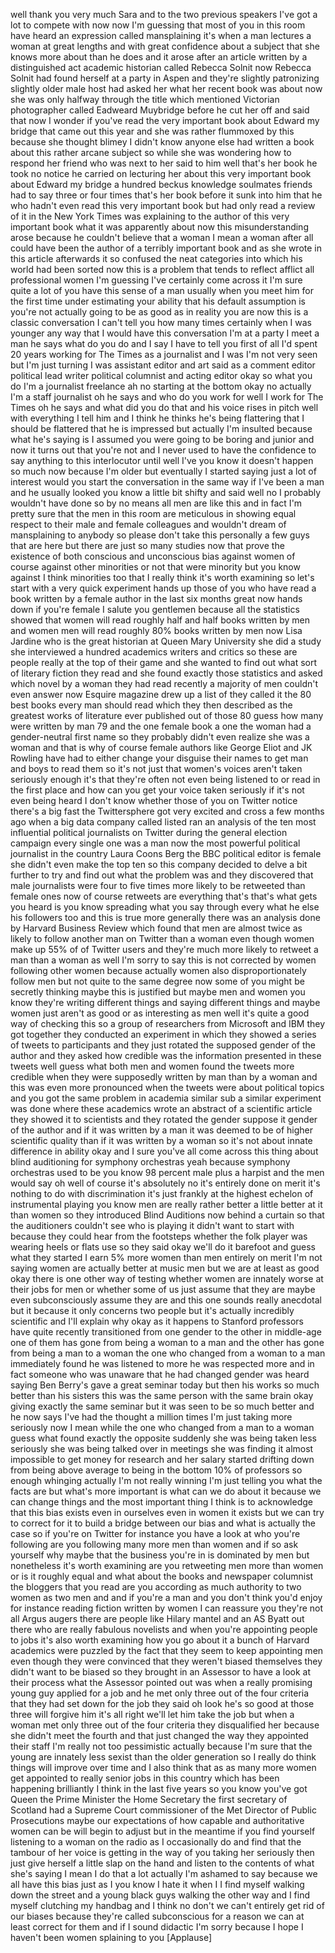
well thank you very much Sara and to the
two previous speakers I&#39;ve got a lot to
compete with now now I&#39;m guessing that
most of you in this room have heard an
expression called mansplaining it&#39;s when
a man lectures a woman at great lengths
and with great confidence about a
subject that she knows more about than
he does and it arose after an article
written by a distinguished act academic
historian called
Rebecca Solnit now Rebecca Solnit had
found herself at a party in Aspen and
they&#39;re slightly patronizing slightly
older male host had asked her what her
recent book was about now she was only
halfway through the title which
mentioned Victorian photographer called
Eadweard Muybridge before he cut her off
and said that now I wonder if you&#39;ve
read the very important book about
Edward my bridge that came out this year
and she was rather flummoxed by this
because she thought blimey I didn&#39;t know
anyone else had written a book about
this rather arcane subject so while she
was wondering how to respond her friend
who was next to her said to him well
that&#39;s her book he took no notice he
carried on lecturing her about this very
important book about Edward my bridge a
hundred beckus knowledge soulmates
friends had to say three or four times
that&#39;s her book before it sunk into him
that he who hadn&#39;t even read this very
important book but had only read a
review of it in the New York Times was
explaining to the author of this very
important book what it was apparently
about now this misunderstanding arose
because he couldn&#39;t believe that a woman
I mean a woman after all could have been
the author of a terribly important book
and as she wrote in this article
afterwards it so confused the neat
categories into which his world had been
sorted now this is a problem that tends
to reflect afflict all professional
women I&#39;m guessing I&#39;ve certainly come
across it I&#39;m sure quite a lot of you
have this sense of a man usually when
you meet him for the first time under
estimating your ability that his default
assumption is you&#39;re not actually going
to be as good as in reality you are
now this is a classic conversation I
can&#39;t tell you how many times certainly
when I was younger any way that I would
have this conversation I&#39;m at a party I
meet a man he says what do you do and I
say I have to tell you first of all I&#39;d
spent 20 years working for The Times as
a journalist and I was I&#39;m not very seen
but I&#39;m just turning I was assistant
editor and art said as a comment editor
political lead writer political
columnist and acting editor okay so what
you do I&#39;m a journalist
freelance ah no starting at the bottom
okay no actually I&#39;m a staff journalist
oh he says and who do you work for well
I work for The Times oh he says and what
did you do that and his voice rises in
pitch well with everything I tell him
and I think he thinks he&#39;s being
flattering that I should be flattered
that he is impressed but actually I&#39;m
insulted because what he&#39;s saying is I
assumed you were going to be boring and
junior and now it turns out that you&#39;re
not and I never used to have the
confidence to say anything to this
interlocutor until well I&#39;ve you know it
doesn&#39;t happen so much now because I&#39;m
older but eventually I started saying
just a lot of interest would you start
the conversation in the same way if I&#39;ve
been a man and he usually looked you
know a little bit shifty and said well
no I probably wouldn&#39;t have done so by
no means all men are like this and in
fact I&#39;m pretty sure that the men in
this room are meticulous in showing
equal respect to their male and female
colleagues and wouldn&#39;t dream of
mansplaining to anybody so please don&#39;t
take this personally a few guys that are
here but there are just so many studies
now that prove the existence of both
conscious and unconscious bias against
women of course against other minorities
or not that were minority but you know
against I think minorities too that I
really think it&#39;s worth examining so
let&#39;s start with a very quick experiment
hands up those of you who have read a
book written by a female author in the
last six months
great now hands down if you&#39;re female
I salute you gentlemen because all the
statistics showed that women will read
roughly half and half books written by
men and women men will read roughly 80%
books written by men now Lisa Jardine
who is the great historian at Queen Mary
University she did a study she
interviewed a hundred academics writers
and critics so these are people really
at the top of their game and she wanted
to find out what sort of literary
fiction they read and she found exactly
those statistics and asked which novel
by a woman they had read recently a
majority of men couldn&#39;t even answer now
Esquire magazine drew up a list of they
called it the 80 best books every man
should read which they then described as
the greatest works of literature ever
published out of those 80 guess how many
were written by man 79 and the one
female book a one the woman had a
gender-neutral first name so they
probably didn&#39;t even realize she was a
woman and that is why of course female
authors like George Eliot and JK Rowling
have had to either change your disguise
their names to get man and boys to read
them so it&#39;s not just that women&#39;s
voices aren&#39;t taken seriously enough
it&#39;s that they&#39;re often not even being
listened to or read in the first place
and how can you get your voice taken
seriously if it&#39;s not even being heard I
don&#39;t know whether those of you on
Twitter notice there&#39;s a big fast the
Twittersphere got very excited and cross
a few months ago when a big data company
called listed ran an analysis of the ten
most influential political journalists
on Twitter during the general election
campaign every single one was a man now
the most powerful political journalist
in the country
Laura Coons Berg the BBC political
editor is female she didn&#39;t even make
the top ten so this company decided to
delve a bit further to try and find out
what the problem was and they discovered
that male journalists were four to five
times more likely to be retweeted than
female ones
now of course retweets are everything
that&#39;s that&#39;s what gets you heard is you
know spreading what you say through
every
what he else his followers too and this
is true more generally there was an
analysis done by Harvard Business Review
which found that men are almost twice as
likely to follow another man on Twitter
than a woman even though women make up
55% of of Twitter users and they&#39;re much
more likely to retweet a man than a
woman as well I&#39;m sorry to say this is
not corrected by women following other
women because actually women also
disproportionately follow men but not
quite to the same degree now some of you
might be secretly thinking maybe this is
justified but maybe men and women you
know they&#39;re writing different things
and saying different things and maybe
women just aren&#39;t as good or as
interesting as men well it&#39;s quite a
good way of checking this so a group of
researchers from Microsoft and IBM they
got together they conducted an
experiment in which they showed a series
of tweets to participants and they just
rotated the supposed gender of the
author and they asked how credible was
the information presented in these
tweets well guess what both men and
women found the tweets more credible
when they were supposedly written by man
than by a woman and this was even more
pronounced when the tweets were about
political topics and you got the same
problem in academia similar sub a
similar experiment was done where these
academics wrote an abstract of a
scientific article they showed it to
scientists and they rotated the gender
suppose it gender of the author and if
it was written by a man it was deemed to
be of higher scientific quality than if
it was written by a woman so it&#39;s not
about innate difference in ability okay
and I sure you&#39;ve all come across this
thing about blind auditioning for
symphony orchestras
yeah because symphony orchestras used to
be you know 98 percent male plus a
harpist and the men would say oh well of
course it&#39;s absolutely no it&#39;s entirely
done on merit it&#39;s nothing to do with
discrimination it&#39;s just frankly at the
highest echelon of instrumental playing
you know men are really rather better a
little better at it than women so they
introduced Blind Auditions
now behind a curtain so that the
auditioners couldn&#39;t see who is playing
it didn&#39;t want to start with because
they could hear from the footsteps
whether the folk player was wearing
heels or flats use so they said okay
we&#39;ll do it barefoot and guess what they
started
I earn 5% more women than men entirely
on merit
I&#39;m not saying women are actually better
at music men but we are at least as good
okay there is one other way of testing
whether women are innately worse at
their jobs for men or whether some of us
just assume that they are maybe even
subconsciously assume they are and this
one sounds really anecdotal but it
because it only concerns two people but
it&#39;s actually incredibly scientific and
I&#39;ll explain why okay
as it happens to Stanford professors
have quite recently transitioned from
one gender to the other in middle-age
one of them has gone from being a woman
to a man and the other has gone from
being a man to a woman the one who
changed from a woman to a man
immediately found he was listened to
more he was respected more and in fact
someone who was unaware that he had
changed gender was heard saying Ben
Berry&#39;s gave a great seminar today but
then his works so much better than his
sisters this was the same person with
the same brain okay
giving exactly the same seminar but it
was seen to be so much better and he now
says I&#39;ve had the thought a million
times
I&#39;m just taking more seriously now I
mean while the one who changed from a
man to a woman guess what found exactly
the opposite suddenly she was being
taken less seriously she was being
talked over in meetings she was finding
it almost impossible to get money for
research and her salary started drifting
down from being above average to being
in the bottom 10% of professors so
enough whinging actually I&#39;m not really
winning I&#39;m just telling you what the
facts are but what&#39;s more important is
what can we do about it because we can
change things and the most important
thing I think is to acknowledge that
this bias exists even in ourselves even
in women it exists but we can try to
correct for it to build a bridge between
our bias and what is actually the case
so if you&#39;re on Twitter for instance you
have a look at who you&#39;re following are
you following many more men than women
and if so ask yourself why maybe that
the business you&#39;re in is dominated by
men but nonetheless it&#39;s worth examining
are you retweeting men more than women
or is it roughly equal and what about
the books and newspaper columnist
the bloggers that you read are you
according as much authority to two women
as two men and and if you&#39;re a man and
you don&#39;t think you&#39;d enjoy for instance
reading fiction written by women I can
reassure you they&#39;re not all Argus
augers there are people like Hilary
mantel and an AS Byatt out there who are
really fabulous novelists and when
you&#39;re appointing people to jobs
it&#39;s also worth examining how you go
about it a bunch of Harvard academics
were puzzled by the fact that they seem
to keep appointing men even though they
were convinced that they weren&#39;t biased
themselves they didn&#39;t want to be biased
so they brought in an Assessor to have a
look at their process what the Assessor
pointed out was when a really promising
young guy applied for a job and he met
only three out of the four criteria that
they had set down for the job they said
oh look he&#39;s so good at those three will
forgive him it&#39;s all right we&#39;ll let him
take the job but when a woman met only
three out of the four criteria they
disqualified her because she didn&#39;t meet
the fourth and that just changed the way
they appointed their staff I&#39;m really
not too pessimistic actually because I&#39;m
sure that the young are innately less
sexist than the older generation so I
really do think things will improve over
time and I also think that as as many
more women get appointed to really
senior jobs in this country which has
been happening brilliantly I think in
the last five years so you know you&#39;ve
got Queen the Prime Minister the Home
Secretary the first secretary of
Scotland had a Supreme Court
commissioner of the Met Director of
Public Prosecutions
maybe our expectations of how capable
and authoritative women can be will
begin to adjust but in the meantime if
you find yourself listening to a woman
on the radio as I occasionally do and
find that the tambour of her voice is
getting in the way of you taking her
seriously then just give herself a
little slap on the hand and listen to
the contents of what she&#39;s saying I mean
I do that a lot actually I&#39;m ashamed to
say because we all have this bias just
as I you know I hate it when I I find
myself walking down the street and a
young black guys walking the other way
and I find myself clutching my handbag
and I think no don&#39;t
we can&#39;t entirely get rid of our biases
because they&#39;re called subconscious for
a reason
we can at least correct for them and if
I sound didactic I&#39;m sorry because I
hope I haven&#39;t been women splaining to
you
[Applause]
